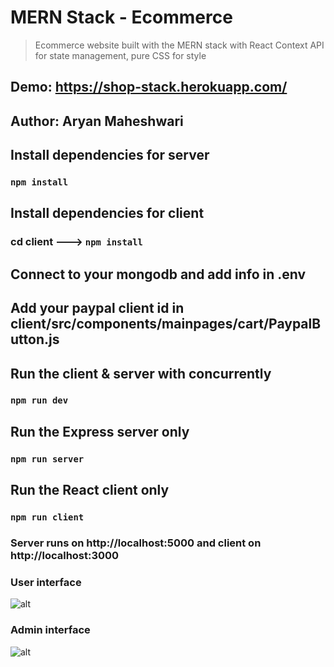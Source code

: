 # MERN Stack - Ecommerce
> Ecommerce website built with the MERN stack with React Context API for state management, pure CSS for style

## Demo: https://shop-stack.herokuapp.com/

## Author: Aryan Maheshwari

## Install dependencies for server 
### `npm install`

## Install dependencies for client
### cd client ---> `npm install`

## Connect to your mongodb and add info in .env

## Add your paypal client id in client/src/components/mainpages/cart/PaypalButton.js

## Run the client & server with concurrently
### `npm run dev`

## Run the Express server only
### `npm run server`

## Run the React client only
### `npm run client`

### Server runs on http://localhost:5000 and client on http://localhost:3000

### User interface 

![alt](https://res.cloudinary.com/aryancloud/image/upload/v1629997838/temp/ui-view_uf1k7j.jpg)

### Admin interface 

![alt](https://res.cloudinary.com/aryancloud/image/upload/v1629997899/temp/admin-view_obhniz.jpg)
